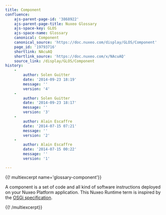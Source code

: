 ```yaml
---
title: Component
confluence:
    ajs-parent-page-id: '3868922'
    ajs-parent-page-title: Nuxeo Glossary
    ajs-space-key: GLOS
    ajs-space-name: Glossary
    canonical: Component
    canonical_source: 'https://doc.nuxeo.com/display/GLOS/Component'
    page_id: '19793716'
    shortlink: NAcuAQ
    shortlink_source: 'https://doc.nuxeo.com/x/NAcuAQ'
    source_link: /display/GLOS/Component
history:
    - 
        author: Solen Guitter
        date: '2014-09-23 18:19'
        message: ''
        version: '4'
    - 
        author: Solen Guitter
        date: '2014-09-23 18:17'
        message: ''
        version: '3'
    - 
        author: Alain Escaffre
        date: '2014-07-15 07:21'
        message: ''
        version: '2'
    - 
        author: Alain Escaffre
        date: '2014-07-15 00:22'
        message: ''
        version: '1'

---
```

{{! multiexcerpt name='glossary-component'}}

A component is a set of code and all kind of software instructions deployed on your Nuxeo Platform application. This Nuxeo Runtime term is inspired by the [OSGi specification](http://www.osgi.org/Specifications/HomePage).

{{! /multiexcerpt}}

&nbsp;

&nbsp;